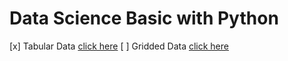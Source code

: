 # Data Science Basic with Python
[x] Tabular Data 
    [click here](https://www.youtube.com/watch?v=rku5rZxS0AA&list=PLG19vXLQHvSAufDFgZEFAYQEwMJXklnQV&index=1)
[ ] Gridded Data 
    [click here](https://www.youtube.com/watch?v=uCRkFwQqdJo&list=PLG19vXLQHvSAufDFgZEFAYQEwMJXklnQV&index=2)
